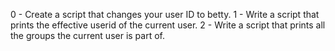 0 - Create a script that changes your user ID to betty. 1 - Write a script that prints the effective userid of the current user. 2 - Write a script that prints all the groups the current user is part of.
